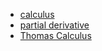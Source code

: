 -   [calculus](ap/calculus.md)
-   [partial derivative](math/partial_derivative/partial_derivative.md)
-   [Thomas Calculus](math/Thomas_Calculus/Thomas_Calculus.md)